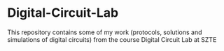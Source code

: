# Digital-Circuit-Lab
This repository contains some of my work (protocols, solutions and simulations of digital circuits) from the course Digital Circuit Lab at SZTE
